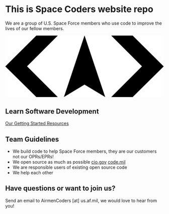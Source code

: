 # This is Space Coders website repo

We are a group of U.S. Space Force members who use code to improve the lives of our fellow members.

![Space Coders logo ](/assets/images/SpaceCoders_Logo.png)




## Learn Software Development
[Our Getting Started Resources](https://airmencoders.us/learn)



## Team Guidelines
* We build code to help Space Force members, they are our customers not our OPRs/EPRs!
* We open source as much as possible [cio.gov](https://sourcecode.cio.gov/OSS/) [code.mil](https://code.mil)
* We are responsible users of existing open source code
* We help each other


## Have questions or want to join us?
Send an email to AirmenCoders [at] us.af.mil, we would love to hear from you!

